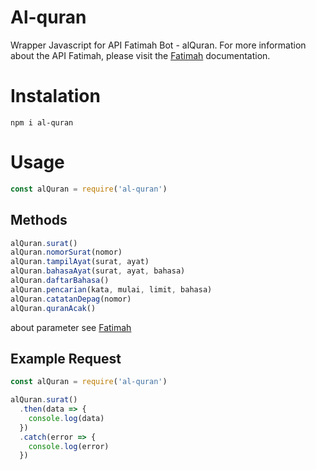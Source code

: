 # Al-quran

Wrapper Javascript for API Fatimah Bot - alQuran. For more information about the API Fatimah, please visit the [Fatimah](https://fathimah.docs.apiary.io/#reference/alquran) documentation.

# Instalation

```cli
npm i al-quran
```
# Usage

```javascript
const alQuran = require('al-quran')
```

## Methods

```javascript
alQuran.surat()
alQuran.nomorSurat(nomor)
alQuran.tampilAyat(surat, ayat)
alQuran.bahasaAyat(surat, ayat, bahasa)
alQuran.daftarBahasa()
alQuran.pencarian(kata, mulai, limit, bahasa)
alQuran.catatanDepag(nomor)
alQuran.quranAcak()
```

about parameter see [Fatimah](https://fathimah.docs.apiary.io/#reference/alquran)


## Example Request

```javascript
const alQuran = require('al-quran')

alQuran.surat()
  .then(data => {
    console.log(data)
  })
  .catch(error => {
    console.log(error)
  })
```
